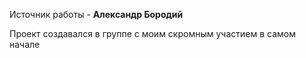 Источник работы - **Александр Бородий**

Проект создавался в группе с моим скромным участием в самом начале